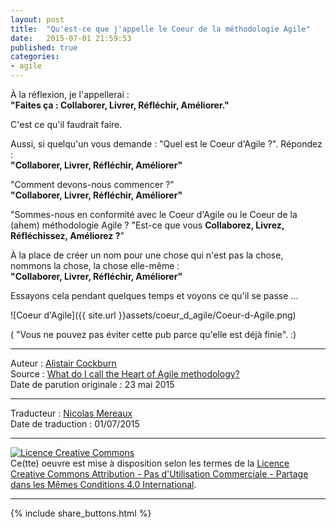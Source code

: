 ```yaml
---
layout: post
title:  "Qu'est-ce que j'appelle le Coeur de la méthodologie Agile"
date:   2015-07-01 21:59:53
published: true
categories: 
- agile
---
```


À la réflexion, je l'appellerai :  
**"Faites ça : Collaborer, Livrer, Réfléchir, Améliorer."**

C'est ce qu'il faudrait faire.

Aussi, si quelqu'un vous demande : "Quel est le Coeur d'Agile ?". Répondez :  
**"Collaborer, Livrer, Réfléchir, Améliorer"**

"Comment devons-nous commencer ?"  
**"Collaborer, Livrer, Réfléchir, Améliorer"**

"Sommes-nous en conformité avec le Coeur d'Agile ou le Coeur de la (ahem) méthodologie Agile ?
"Est-ce que vous **Collaborez, Livrez, Réfléchissez, Améliorez ?**"

À la place de créer un nom pour une chose qui n'est pas la chose, nommons la chose, la chose elle-même :  
**"Collaborer, Livrer, Réfléchir, Améliorer"**

Essayons cela pendant quelques temps et voyons ce qu'il se passe ...

![Coeur d'Agile]({{ site.url }}assets/coeur_d_agile/Coeur-d-Agile.png)

( "Vous ne pouvez pas éviter cette pub parce qu'elle est déjà finie". :)

---
Auteur : [Alistair Cockburn](http://alistair.cockburn.us/)  
Source : [What do I call the Heart of Agile methodology?](http://alistair.cockburn.us/What+do+I+call+the+Heart+of+Agile+methodology%3f)  
Date de parution originale : 23 mai 2015  

---
Traducteur : [Nicolas Mereaux](http://www.les-traducteurs-agiles.org/traducteurs/)  
Date de traduction : 01/07/2015  

---

<a rel="license" href="http://creativecommons.org/licenses/by-nc-sa/4.0/"><img alt="Licence Creative Commons" style="border-width:0" src="http://i.creativecommons.org/l/by-nc-sa/4.0/88x31.png" /></a><br />Ce(tte) oeuvre est mise à disposition selon les termes de la <a rel="license" href="http://creativecommons.org/licenses/by-nc-sa/4.0/">Licence Creative Commons Attribution - Pas d'Utilisation Commerciale - Partage dans les Mêmes Conditions 4.0 International</a>.

---

{% include share_buttons.html %}

